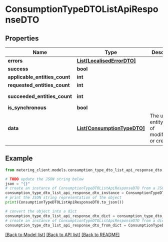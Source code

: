 # ConsumptionTypeDTOListApiResponseDTO


## Properties

Name | Type | Description | Notes
------------ | ------------- | ------------- | -------------
**errors** | [**List[LocalisedErrorDTO]**](LocalisedErrorDTO.md) |  | [optional] 
**success** | **bool** |  | [optional] 
**applicable_entities_count** | **int** |  | [optional] 
**requested_entities_count** | **int** |  | [optional] 
**succeeded_entities_count** | **int** |  | [optional] [readonly] 
**is_synchronous** | **bool** |  | [optional] 
**data** | [**List[ConsumptionTypeDTO]**](ConsumptionTypeDTO.md) | The updated entity in case of modifications or creation | [optional] 

## Example

```python
from metering_client.models.consumption_type_dto_list_api_response_dto import ConsumptionTypeDTOListApiResponseDTO

# TODO update the JSON string below
json = "{}"
# create an instance of ConsumptionTypeDTOListApiResponseDTO from a JSON string
consumption_type_dto_list_api_response_dto_instance = ConsumptionTypeDTOListApiResponseDTO.from_json(json)
# print the JSON string representation of the object
print(ConsumptionTypeDTOListApiResponseDTO.to_json())

# convert the object into a dict
consumption_type_dto_list_api_response_dto_dict = consumption_type_dto_list_api_response_dto_instance.to_dict()
# create an instance of ConsumptionTypeDTOListApiResponseDTO from a dict
consumption_type_dto_list_api_response_dto_from_dict = ConsumptionTypeDTOListApiResponseDTO.from_dict(consumption_type_dto_list_api_response_dto_dict)
```
[[Back to Model list]](../README.md#documentation-for-models) [[Back to API list]](../README.md#documentation-for-api-endpoints) [[Back to README]](../README.md)


